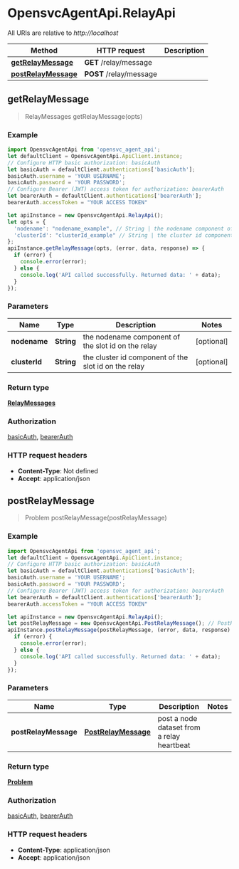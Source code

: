 # OpensvcAgentApi.RelayApi

All URIs are relative to *http://localhost*

Method | HTTP request | Description
------------- | ------------- | -------------
[**getRelayMessage**](RelayApi.md#getRelayMessage) | **GET** /relay/message | 
[**postRelayMessage**](RelayApi.md#postRelayMessage) | **POST** /relay/message | 



## getRelayMessage

> RelayMessages getRelayMessage(opts)



### Example

```javascript
import OpensvcAgentApi from 'opensvc_agent_api';
let defaultClient = OpensvcAgentApi.ApiClient.instance;
// Configure HTTP basic authorization: basicAuth
let basicAuth = defaultClient.authentications['basicAuth'];
basicAuth.username = 'YOUR USERNAME';
basicAuth.password = 'YOUR PASSWORD';
// Configure Bearer (JWT) access token for authorization: bearerAuth
let bearerAuth = defaultClient.authentications['bearerAuth'];
bearerAuth.accessToken = "YOUR ACCESS TOKEN"

let apiInstance = new OpensvcAgentApi.RelayApi();
let opts = {
  'nodename': "nodename_example", // String | the nodename component of the slot id on the relay
  'clusterId': "clusterId_example" // String | the cluster id component of the slot id on the relay
};
apiInstance.getRelayMessage(opts, (error, data, response) => {
  if (error) {
    console.error(error);
  } else {
    console.log('API called successfully. Returned data: ' + data);
  }
});
```

### Parameters


Name | Type | Description  | Notes
------------- | ------------- | ------------- | -------------
 **nodename** | **String**| the nodename component of the slot id on the relay | [optional] 
 **clusterId** | **String**| the cluster id component of the slot id on the relay | [optional] 

### Return type

[**RelayMessages**](RelayMessages.md)

### Authorization

[basicAuth](../README.md#basicAuth), [bearerAuth](../README.md#bearerAuth)

### HTTP request headers

- **Content-Type**: Not defined
- **Accept**: application/json


## postRelayMessage

> Problem postRelayMessage(postRelayMessage)



### Example

```javascript
import OpensvcAgentApi from 'opensvc_agent_api';
let defaultClient = OpensvcAgentApi.ApiClient.instance;
// Configure HTTP basic authorization: basicAuth
let basicAuth = defaultClient.authentications['basicAuth'];
basicAuth.username = 'YOUR USERNAME';
basicAuth.password = 'YOUR PASSWORD';
// Configure Bearer (JWT) access token for authorization: bearerAuth
let bearerAuth = defaultClient.authentications['bearerAuth'];
bearerAuth.accessToken = "YOUR ACCESS TOKEN"

let apiInstance = new OpensvcAgentApi.RelayApi();
let postRelayMessage = new OpensvcAgentApi.PostRelayMessage(); // PostRelayMessage | post a node dataset from a relay heartbeat
apiInstance.postRelayMessage(postRelayMessage, (error, data, response) => {
  if (error) {
    console.error(error);
  } else {
    console.log('API called successfully. Returned data: ' + data);
  }
});
```

### Parameters


Name | Type | Description  | Notes
------------- | ------------- | ------------- | -------------
 **postRelayMessage** | [**PostRelayMessage**](PostRelayMessage.md)| post a node dataset from a relay heartbeat | 

### Return type

[**Problem**](Problem.md)

### Authorization

[basicAuth](../README.md#basicAuth), [bearerAuth](../README.md#bearerAuth)

### HTTP request headers

- **Content-Type**: application/json
- **Accept**: application/json

